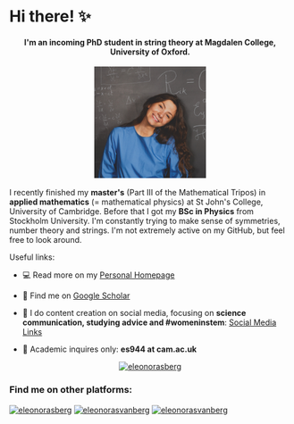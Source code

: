 <h1 align="left">Hi there! ✨</h1>
<h4 align="center">I'm an incoming PhD student in string theory at Magdalen College, University of Oxford.</h4>
<p align="center">
  <img src="https://github.com/3leonora/3leonora.github.io/blob/main/profilepic.jpg?raw=true" width="200">
</p>

I recently finished my **master's** (Part III of the Mathematical Tripos) in **applied mathematics** (= mathematical physics) at St John's College, University of Cambridge. Before that I got my **BSc in Physics** from Stockholm University. I'm constantly trying to make sense of symmetries, number theory and strings. I'm not extremely active on my GitHub, but feel free to look around.

Useful links:

- 💻 Read more on my [Personal Homepage](https://eleonorasvanberg.com)

- 🔎 Find me on [Google Scholar](https://scholar.google.com/citations?hl=sv&user=ra1iMvIAAAAJ&view_op=list_works&gmla=AJsN-F7UhW51UJABPDypS5sO2EAcZCihRjskedWM8u44WiOP7jIqiEYkRnOHzVMqDziRDJ4kVeHRnbhwqEsjvFXj59zNFZl0fOnwaAokbeC-IYB-VqaY6Ec)

- 🎨 I do content creation on social media, focusing on **science communication, studying advice and #womeninstem**: [Social Media Links](https://lnk.bio/elle)

- 📧 Academic inquires only: **es944 at cam.ac.uk**

<p align="center"> <a href="https://twitter.com/eleonorasberg" target="blank"><img src="https://img.shields.io/twitter/follow/eleonorasberg?logo=twitter&style=for-the-badge" alt="eleonorasberg" /></a> </p>


<h3 align="left">Find me on other platforms:</h3>
<p align="left">
<a href="https://twitter.com/eleonorasberg" target="blank"><img align="center" src="https://raw.githubusercontent.com/rahuldkjain/github-profile-readme-generator/master/src/images/icons/Social/twitter.svg" alt="eleonorasberg" height="30" width="40" /></a>
<a href="https://linkedin.com/in/eleonorasvanberg" target="blank"><img align="center" src="https://raw.githubusercontent.com/rahuldkjain/github-profile-readme-generator/master/src/images/icons/Social/linked-in-alt.svg" alt="eleonorasvanberg" height="30" width="40" /></a>
<a href="https://instagram.com/eleonorasvanberg" target="blank"><img align="center" src="https://raw.githubusercontent.com/rahuldkjain/github-profile-readme-generator/master/src/images/icons/Social/instagram.svg" alt="eleonorasvanberg" height="30" width="40" /></a>
</p>


